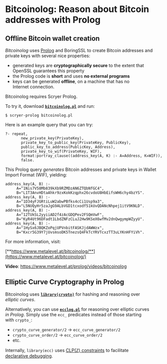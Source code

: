 # Bitcoinolog: Reason about Bitcoin addresses with Prolog

## Offline Bitcoin wallet creation

*Bitcoinolog* uses [Prolog](https://www.metalevel.at/prolog) and
BoringSSL to create Bitcoin addresses and private&nbsp;keys with
several nice properties:

  - generated keys are **cryptographically&nbsp;secure** to the extent that
    OpenSSL guarantees this property
  - the Prolog code is **short** and uses **no external programs**
  - keys can be generated **offline**, on a machine that has no
    Internet&nbsp;connection.

Bitcoinolog requires Scryer Prolog.

To try it, download [**`bitcoinolog.pl`**](bitcoinolog.pl)
and&nbsp;run:

    $ scryer-prolog bitcoinolog.pl

Here is an example query that you can try:

    ?- repeat,
           new_private_key(PrivateKey),
           private_key_to_public_key(PrivateKey, PublicKey),
           public_key_to_address(PublicKey, Address),
           private_key_to_wif(PrivateKey, WIF),
           format:portray_clause((address_key(A, K) :- A=Address, K=WIF)),
           false.

This Prolog query *generates* Bitcoin addresses and private&nbsp;keys
in Wallet Import Format&nbsp;(WIF), yielding:

    address_key(A, B) :-
         A="1Nis7V58Mb839kXb9RZMDzAN6ZTQbNfGC4",
         B="L1T3AnvHDtaAhkr9zxKokKzqphx26cvdoU8HbEifsWH6chy4bzYS".
    address_key(A, B) :-
         A="1D34yFJGRtiLuW2abwPBfks4cCi1Usp9a3",
         B="L5NUQyHr5zaJgG9ALbVGD1tcxodf51kUvQDANcNhpej1itV9KNLD".
    address_key(A, B) :-
         A="12TUkSL2yyiiAD2f4zAcGDQPev2FSQmVwF",
         B="KyR4Ut96DFadt1LbdZNFzCLuJ2Hw9KSeX6wfMv2dnQwgympWZyyU".
    address_key(A, B) :-
         A="1HySx6JBQKZoPqjUPVnbitFASKJjdAWWzx",
         B="Kxcr5G39Y7jUvsmsoDK5TnezsQ4FkTcYRVTcxzTT3uLYKnHFYiVh".

For more information, visit:

[**https://www.metalevel.at/bitcoinolog/**](https://www.metalevel.at/bitcoinolog/)

**Video**: https://www.metalevel.at/prolog/videos/bitcoinolog

## Elliptic Curve Cryptography in Prolog

Bitcoinolog uses
[**`library(crypto)`**](https://github.com/mthom/scryer-prolog/blob/master/src/prolog/lib/crypto.pl)
for hashing and reasoning over *elliptic&nbsp;curves*.

Alternatively, you can use [**`ecclog.pl`**](ecclog.pl) for reasoning
over elliptic&nbsp;curves *in&nbsp;Prolog*. Simply use the `ecc_`
predicates instead of those starting with&nbsp;`crypto_`:

  - `crypto_curve_generator/2` &rightarrow; `ecc_curve_generator/2`
  - `crypto_curve_order/2` &rightarrow; `ecc_curve_order/2`
  - etc.

Internally, `library(ecc)` uses
[CLP(ℤ)&nbsp;constraints](https://www.metalevel.at/prolog/clpz)
to&nbsp;facilitate
[declarative&nbsp;debugging](https://www.metalevel.at/prolog/debugging).

